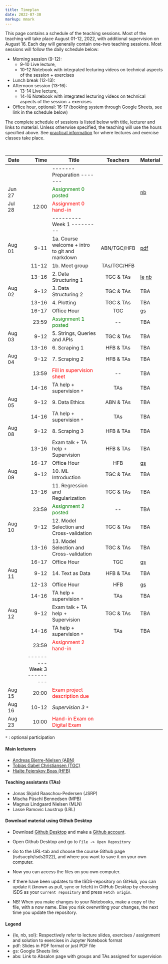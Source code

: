 ```yaml
---
title: Timeplan
date: 2022-07-30
markup: mmark
---
```


This page contains a schedule of the teaching sessions. Most of the teaching will take place August 01-12, 2022, with additional supervision on August 16. Each day will generally contain one-two teaching sessions. Most sessions will follow the daily schedule below:

- Morning session (9-12):
  - 9-10 Live lecture,
  - 10-12 Notebook with integrated lecturing videos on technical aspects of the session + exercises
- Lunch break (12-13):
- Afternoon session (13-16):
  - 13-14 Live lecture,
  - 14-16 Notebook with integrated lecturing videos on technical aspects of the session + exercises
- Office hour, optional: 16-17 (booking system through Google Sheets, see link in the schedule below)


The complete schedule of sessions is listed below with title, lecturer and links to material. Unless otherwise specified, the teaching will use the hours specified above. See [practical information](/isds2022/page/practical/) for where lectures and exercise classes take place. 

<br />

| Date   |                          Time | Title                                                   |  Teachers   | Material                                                                                                                                                                                                                               |
| ------ | ----------------------------: | ------------------------------------------------------- | :---------: | :------------------------------------------------------------------------------------------------------------------------------------------------------------------------------------------------------------------------------------- |
|        |                               | -------   Preparation  -------                          |             |                                                                                                                                                                                                                                        |
| Jun 27 |                               | <font color="green">Assignment 0 posted</font>          |             | [nb](https://github.com/isdsucph/isds2022/blob/main/assignments/assignment0/assignment_0.ipynb)                                                                                                                                        |
| Jul 28 |                         12:00 | <font color="red">Assignment 0 hand-in</font>           |             |                                                                                                                                                                                                                                        |
|        |                               | ---------   Week 1  ---------                           |             |                                                                                                                                                                                                                                        |
| Aug 01 |                          9-11 | 1a. Course welcome + intro to git and markdown          | ABN/TGC/HFB | [pdf](https://github.com/isdsucph/isds2022/blob/main/teaching_material/module_1/lecture_1.pdf)                                                                                                                                          |
|        |                         11-12 | 1b. Meet group                                          | TAs/TGC/HFB |                                                                                                                                                                                                                                        |
|        |                         13-16 | 2. Data Structuring 1                                   |  TGC & TAs  | [le](https://github.com/isdsucph/isds2022/blob/main/teaching_material/module_2/module_2_slides.ipynb)                         [nb](https://github.com/isdsucph/isds2022/blob/main/teaching_material/module_2/module_2_exercises.ipynb) |
| Aug 02 |                          9-12 | 3. Data Structuring 2                                   |  TGC & TAs  | TBA                                                                                                                                                                                                                                    |
|        |                         13-16 | 4. Plotting                                             |  TGC & TAs  | TBA                                                                                                                                                                                                                                    |
|        |                         16-17 | Office Hour                                             |     TGC     | [gs](https://docs.google.com/spreadsheets/d/1MxnS3LLsSzofpKdtOsFpCQLxREnurf7bnV8YvAu1q98/edit?usp=sharing)                                                                                                                             |
|        |                         23:59 | <font color="green">Assignment 1 posted</font>          |     --      | TBA                                                                                                                                                                                                                                    |
| Aug 03 |                          9-12 | 5. Strings, Queries and APIs                            |  TGC & TAs  | TBA                                                                                                                                                                                                                                    |
|        |                         13-16 | 6. Scraping 1                                           |  HFB & TAs  | TBA                                                                                                                                                                                                                                    |
| Aug 04 |                          9-12 | 7. Scraping 2                                           |  HFB & TAs  | TBA                                                                                                                                                                                                                                    |
|        |                         13:59 | <font color="red">Fill in supervision sheet</font>      |     --      | TBA                                                                                                                                                                                                                                    |
|        |                         14-16 | TA help + supervision `*`                               |     TAs     | TBA                                                                                                                                                                                                                                    |
| Aug 05 |                          9-12 | 9. Data Ethics                                          |  ABN & TAs  | TBA                                                                                                                                                                                                                                    |
|        |                         14-16 | TA help + supervision `*`                               |     TAs     | TBA                                                                                                                                                                                                                                    |
| Aug 08 |                          9-12 | 8. Scraping 3                                           |  HFB & TAs  | TBA                                                                                                                                                                                                                                    |
|        |                         13-16 | Exam talk + TA help + Supervision                       |  HFB & TAs  | TBA                                                                                                                                                                                                                                    |
|        |                         16-17 | Office Hour                                             |     HFB     | [gs](https://docs.google.com/spreadsheets/d/1MxnS3LLsSzofpKdtOsFpCQLxREnurf7bnV8YvAu1q98/edit?usp=sharing)                                                                                                                             |
| Aug 09 |                          9-12 | 10. ML Introduction                                     |  TGC & TAs  | TBA                                                                                                                                                                                                                                    |
|        |                         13-16 | 11. Regression and Regularization                       |  TGC & TAs  | TBA                                                                                                                                                                                                                                    |
|        |                         23:59 | <font color="green">Assignment 2 posted</font>          |     --      | TBA                                                                                                                                                                                                                                    |
| Aug 10 |                          9-12 | 12. Model Selection and Cross-validation                |  TGC & TAs  | TBA                                                                                                                                                                                                                                    |
|        |                         13-16 | 13. Model Selection and Cross-validation                |  TGC & TAs  | TBA                                                                                                                                                                                                                                    |
|        |                         16-17 | Office Hour                                             |     TGC     | [gs](https://docs.google.com/spreadsheets/d/1MxnS3LLsSzofpKdtOsFpCQLxREnurf7bnV8YvAu1q98/edit?usp=sharing)                                                                                                                             |
| Aug 11 |                          9-12 | 14. Text as Data                                        |  HFB & TAs  | TBA                                                                                                                                                                                                                                    |
|        |                         12-13 | Office Hour                                             |     HFB     | [gs](https://docs.google.com/spreadsheets/d/1MxnS3LLsSzofpKdtOsFpCQLxREnurf7bnV8YvAu1q98/edit?usp=sharing)                                                                                                                             |
|        |                         14-16 | TA help + supervision `*`                               |     TAs     | TBA                                                                                                                                                                                                                                    |
| Aug 12 |                          9-12 | Exam talk + TA help  + Supervision                      |  TGC & TAs  | TBA                                                                                                                                                                                                                                    |
|        |                         14-16 | TA help + supervision `*`                               |     TAs     | TBA                                                                                                                                                                                                                                    |
|        |                         23:59 | <font color="red">Assignment 2 hand-in</font>           |             |                                                                                                                                                                                                                                        |
|        | ---------   Week 3  --------- |                                                         |             |                                                                                                                                                                                                                                        |
| Aug 15 |                         20:00 | <font color="red">Exam project description due</font>   |             |                                                                                                                                                                                                                                        |
| Aug 16 |                         10-12 | *Supervision 3* `*`                                     |             |                                                                                                                                                                                                                                        |
| Aug 23 |                         10:00 | <font color="red"> Hand-in Exam on Digital Exam </font> |             |                                                                                                                                                                                                                                        |
`*` : optional participation

#### Main lecturers
- [Andreas Bjerre-Nielsen (ABN)](https://abjer.github.io)
- [Tobias Gabel Christiansen (TGC)](https://forskning.ku.dk/soeg/result/?pure=da/persons/535076)
- [Hjalte Fejerskov Boas (HFB)](https://www.hjalteboas.com/)

#### Teaching assistants (TAs)
- Jonas Skjold Raaschou-Pedersen (JSRP)
- Mischa Püschl Bennedsen (MPB)
- Magnus Lindgaard Nielsen (MLN)
- Lasse Ramovic Laustrup (LRL)


#### Download material using Github Desktop
- Download [Github Desktop](https://desktop.github.com/) and make a [Github account](https://github.com/).

- Open Github Desktop and go to `File -> Open Repository`

- Go to the URL-tab and choose the course Github page (isdsucph/isds2022), and where you want to save it on your own computer.

- Now you can access the files on you own computer.

- If there have been updates to the ISDS-repository on GitHub, you can update it (known as pull, sync or fetch) in GitHub Desktop by choosing ISDS as your `Current repository` and press `Fetch origin`.

- NB! When you make changes to your Notebooks, make a copy of the file, with a now name. Else you risk overwriting your changes, the next time you update the repository.

#### Legend
- {le, nb, sol}: Respectively refer to lecture slides, exercises / assignment and solution to exercises in Jupyter Notebook format
- pdf: Slides in PDF format or just PDF file
- gs: Google Sheets link 
- abs: Link to Absalon page with groups and TAs assigned for supervision 